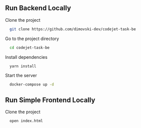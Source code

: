 
## Run Backend Locally

Clone the project

```bash
  git clone https://github.com/dimovski-dev/codejet-task-be
```

Go to the project directory

```bash
  cd codejet-task-be
```

Install dependencies

```bash
  yarn install
```

Start the server

```bash
  docker-compose up -d
```


## Run Simple Frontend Locally

Clone the project

```bash
  open index.html
```

